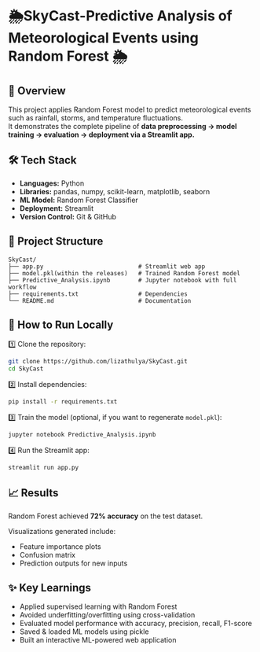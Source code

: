# 🌦️SkyCast-Predictive Analysis of Meteorological Events using Random Forest 🌦️

## 📌 Overview
This project applies Random Forest model to predict meteorological events such as rainfall, storms, and temperature fluctuations.  
It demonstrates the complete pipeline of **data preprocessing → model training → evaluation → deployment via a Streamlit app.**

## 🛠️ Tech Stack
- **Languages:** Python  
- **Libraries:** pandas, numpy, scikit-learn, matplotlib, seaborn  
- **ML Model:** Random Forest Classifier  
- **Deployment:** Streamlit  
- **Version Control:** Git & GitHub  

## 📂 Project Structure
```
SkyCast/
├── app.py                           # Streamlit web app
├── model.pkl(within the releases)   # Trained Random Forest model
├── Predictive_Analysis.ipynb        # Jupyter notebook with full workflow
├── requirements.txt                 # Dependencies
└── README.md                        # Documentation
```


## 🚀 How to Run Locally

1️⃣ Clone the repository:
```bash
git clone https://github.com/lizathulya/SkyCast.git
cd SkyCast
```

2️⃣ Install dependencies:
```bash
pip install -r requirements.txt
```

3️⃣ Train the model (optional, if you want to regenerate `model.pkl`):
```bash
jupyter notebook Predictive_Analysis.ipynb
```

4️⃣ Run the Streamlit app:
```bash
streamlit run app.py
```

## 📈 Results
Random Forest achieved **72% accuracy** on the test dataset.  

Visualizations generated include:
- Feature importance plots  
- Confusion matrix  
- Prediction outputs for new inputs  


## ✨ Key Learnings
- Applied supervised learning with Random Forest  
- Avoided underfitting/overfitting using cross-validation  
- Evaluated model performance with accuracy, precision, recall, F1-score  
- Saved & loaded ML models using pickle  
- Built an interactive ML-powered web application  
